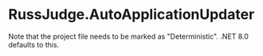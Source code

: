# RussJudge.AutoApplicationUpdater


Note that the project file needs to be marked as "Deterministic".  .NET 8.0 defaults to this.
